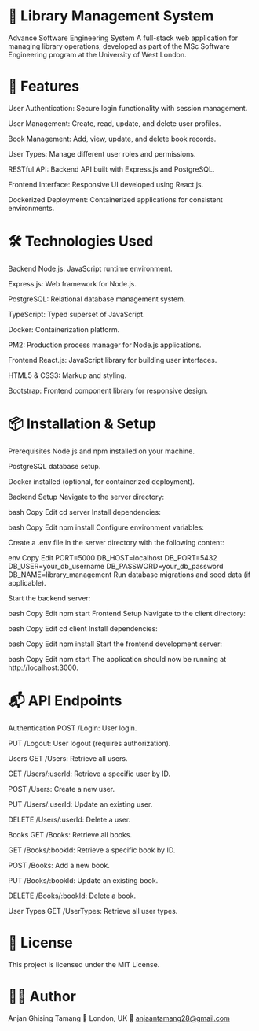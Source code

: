 # 📘 Library Management System
Advance Software Engineering System
A full-stack web application for managing library operations, developed as part of the MSc Software Engineering program at the University of West London.
# 🚀 Features

User Authentication: Secure login functionality with session management.

User Management: Create, read, update, and delete user profiles.

Book Management: Add, view, update, and delete book records.

User Types: Manage different user roles and permissions.

RESTful API: Backend API built with Express.js and PostgreSQL.

Frontend Interface: Responsive UI developed using React.js.

Dockerized Deployment: Containerized applications for consistent environments.

# 🛠️ Technologies Used
Backend
Node.js: JavaScript runtime environment.

Express.js: Web framework for Node.js.

PostgreSQL: Relational database management system.

TypeScript: Typed superset of JavaScript.

Docker: Containerization platform.

PM2: Production process manager for Node.js applications.

Frontend
React.js: JavaScript library for building user interfaces.

HTML5 & CSS3: Markup and styling.

Bootstrap: Frontend component library for responsive design.

# 📦 Installation & Setup
Prerequisites
Node.js and npm installed on your machine.

PostgreSQL database setup.

Docker installed (optional, for containerized deployment).

Backend Setup
Navigate to the server directory:

bash
Copy
Edit
cd server
Install dependencies:

bash
Copy
Edit
npm install
Configure environment variables:

Create a .env file in the server directory with the following content:

env
Copy
Edit
PORT=5000
DB_HOST=localhost
DB_PORT=5432
DB_USER=your_db_username
DB_PASSWORD=your_db_password
DB_NAME=library_management
Run database migrations and seed data (if applicable).

Start the backend server:

bash
Copy
Edit
npm start
Frontend Setup
Navigate to the client directory:

bash
Copy
Edit
cd client
Install dependencies:

bash
Copy
Edit
npm install
Start the frontend development server:

bash
Copy
Edit
npm start
The application should now be running at http://localhost:3000.

# 📬 API Endpoints
Authentication
POST /Login: User login.

PUT /Logout: User logout (requires authorization).

Users
GET /Users: Retrieve all users.

GET /Users/:userId: Retrieve a specific user by ID.

POST /Users: Create a new user.

PUT /Users/:userId: Update an existing user.

DELETE /Users/:userId: Delete a user.

Books
GET /Books: Retrieve all books.

GET /Books/:bookId: Retrieve a specific book by ID.

POST /Books: Add a new book.

PUT /Books/:bookId: Update an existing book.

DELETE /Books/:bookId: Delete a book.

User Types
GET /UserTypes: Retrieve all user types.

# 📄 License
This project is licensed under the MIT License.

# 🙋‍♂️ Author
Anjan Ghising Tamang
📍 London, UK
📧 anjaantamang28@gmail.com
